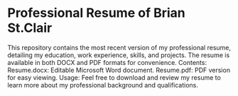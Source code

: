 # Professional Resume of Brian St.Clair
This repository contains the most recent version of my professional resume, detailing my education, work experience, skills, and projects. The resume is available in both DOCX and PDF formats for convenience.
Contents:
Resume.docx: Editable Microsoft Word document.
Resume.pdf: PDF version for easy viewing.
Usage:
Feel free to download and review my resume to learn more about my professional background and qualifications.
